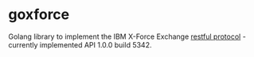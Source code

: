 # goxforce

Golang library to implement the IBM X-Force Exchange [restful protocol](https://xforce-api.mybluemix.net/doc/) - currently implemented API 1.0.0 build 5342.


